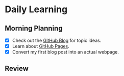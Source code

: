 # Daily Learning
## Morning Planning
- [x] Check out the [GitHub Blog](https://github.blog/) for topic ideas.
- [x] Learn about [GitHub Pages](https://skills.github.com/#first-day-on-github).
- [x] Convert my first blog post into an actual webpage.
## Review
